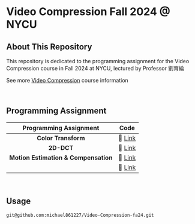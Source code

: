 # Video Compression Fall 2024 @ NYCU

## About This Repository

This repository is dedicated to the programming assignment for the Video Compression course in Fall 2024 at NYCU, lectured by Professor 劉育綸

See more [Video Compression](https://timetable.nycu.edu.tw/?r=main/crsoutline&Acy=113&Sem=1&CrsNo=535657&lang=zh-tw) course information

<!-- <BR>

## Lecture

| Lecture |                Description                 |
| :-----: | :----------------------------------------: |
|   L1    |         **_Course Introduction_**          |
|   L2    | **_Parallel and Distributed Programming_** |
|   L3    |    **_Parallel hardware and software_**    |
|   L4    |               **_Pthreads_**               |
|   L5    |                 **_MPI_**                  |
|   L6    |                 **_CUDA_**                 |
|   L7    |                **_OpenCL_**                | -->

<BR>

## Programming Assignment

|        Programming Assignment        |         Code          |
| :----------------------------------: | :-------------------: |
|         **Color Transform**          | :link: [Link](./HW1/) |
|              **2D-DCT**              | :link: [Link](./HW2/) |
| **Motion Estimation & Compensation** | :link: [Link](./HW3/) |
|                                      | :link: [Link](./HW4/) |

<Br>

## Usage

```shell=
git@github.com:michael861227/Video-Compression-fa24.git
```
